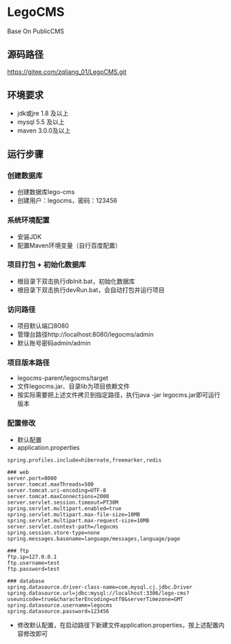 # LegoCMS
Base On PublicCMS

## 源码路径
https://gitee.com/zqliang_01/LegoCMS.git

## 环境要求
* jdk或jre 1.8 及以上
* mysql 5.5 及以上
* maven 3.0.0及以上

## 运行步骤
### 创建数据库
* 创建数据库lego-cms
* 创建用户：legocms，密码：123456
### 系统环境配置
* 安装JDK
* 配置Maven环境变量（自行百度配置）
### 项目打包 + 初始化数据库
* 根目录下双击执行dbInit.bat，初始化数据库
* 根目录下双击执行devRun.bat，会自动打包并运行项目
### 访问路径
* 项目默认端口8080
* 管理台路径http://localhost:8080/legocms/admin
* 默认账号密码admin/admin
### 项目版本路径
* legocms-parent/legocms/target
* 文件legocms.jar、目录lib为项目依赖文件
* 按实际需要把上述文件拷贝到指定路径，执行java -jar legocms.jar即可运行版本
### 配置修改
* 默认配置
* application.properties
```psp
spring.profiles.include=hibernate,freemarker,redis

### web
server.port=8080
server.tomcat.maxThreads=500
server.tomcat.uri-encoding=UTF-8
server.tomcat.maxConnections=2000
server.servlet.session.timeout=PT30M
spring.servlet.multipart.enabled=true
spring.servlet.multipart.max-file-size=10MB
spring.servlet.multipart.max-request-size=10MB
server.servlet.context-path=/legocms
spring.session.store-type=none
spring.messages.basename=language/messages,language/page

### ftp
ftp.ip=127.0.0.1
ftp.username=test
ftp.password=test

### database
spring.datasource.driver-class-name=com.mysql.cj.jdbc.Driver
spring.datasource.url=jdbc:mysql://localhost:3306/lego-cms?useunicode=true&characterEncoding=utf8&serverTimezone=GMT
spring.datasource.username=legocms
spring.datasource.password=123456
```
* 修改默认配置，在启动路径下新建文件application.properties，按上述配置内容修改即可
